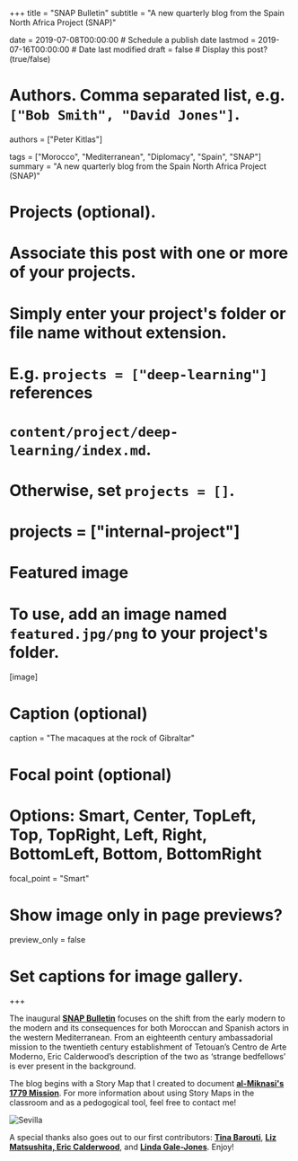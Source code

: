 +++
title = "SNAP Bulletin"
subtitle = "A new quarterly blog from the Spain North Africa Project (SNAP)"

date = 2019-07-08T00:00:00  # Schedule a publish date
lastmod = 2019-07-16T00:00:00  # Date last modified
draft = false  # Display this post? (true/false)

# Authors. Comma separated list, e.g. `["Bob Smith", "David Jones"]`.
authors = ["Peter Kitlas"]

tags = ["Morocco", "Mediterranean", "Diplomacy", "Spain", "SNAP"]
summary = "A new quarterly blog from the Spain North Africa Project (SNAP)"

# Projects (optional).
#   Associate this post with one or more of your projects.
#   Simply enter your project's folder or file name without extension.
#   E.g. `projects = ["deep-learning"]` references 
#   `content/project/deep-learning/index.md`.
#   Otherwise, set `projects = []`.
# projects = ["internal-project"]

# Featured image
# To use, add an image named `featured.jpg/png` to your project's folder. 
[image]
  # Caption (optional)
  caption = "The macaques at the rock of Gibraltar"

  # Focal point (optional)
  # Options: Smart, Center, TopLeft, Top, TopRight, Left, Right, BottomLeft, Bottom, BottomRight
  focal_point = "Smart"

  # Show image only in page previews?
  preview_only = false

# Set captions for image gallery.

+++

The inaugural [**SNAP Bulletin**](http://www.spainnorthafricaproject.org/bulleltin) focuses on the shift from the early modern to the modern and its consequences for both Moroccan and Spanish actors in the western Mediterranean. From an eighteenth century ambassadorial mission to the twentieth century establishment of Tetouan’s Centro de Arte Moderno, Eric Calderwood’s description of the two as ‘strange bedfellows’ is ever present in the background. 

The blog begins with a Story Map that I created to document [**al-Miknasi's 1779 Mission**](http://spainnorthafricaproject.squarespace.com/story-maps/al-miknasi). For more information about using Story Maps in the classroom and as a pedogogical tool, feel free to contact me!

![Sevilla](/img/Sevilla.jpg)

A special thanks also goes out to our first contributors: [**Tina Barouti**](http://www.spainnorthafricaproject.org/bulleltin/2019/7/8/arts-feature-our-dream-was-to-rescue), [**Liz Matsushita, Eric Calderwood**](http://www.spainnorthafricaproject.org/bulleltin/2019/7/7/inaugural-snap-bulletin-summer-2019), and [**Linda Gale-Jones**](http://www.spainnorthafricaproject.org/bulleltin/2019/7/8/grant-updates). Enjoy!
